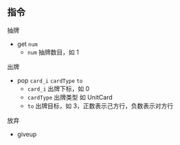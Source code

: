 ## 指令

抽牌

* get `num`
  * `num` 抽牌数目，如 1

出牌

* pop `card_i` `cardType`  `to`
  * `card_i` 出牌下标，如 0
  * `cardType` 出牌类型 如 UnitCard
  * `to` 出牌目标，如 3，正数表示己方行，负数表示对方行

放弃

* giveup

